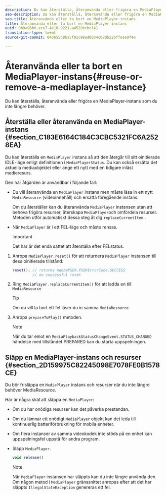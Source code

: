 ```yaml
---
description: Du kan återställa, återanvända eller frigöra en MediaPlayer-instans som du inte längre behöver.
seo-description: Du kan återställa, återanvända eller frigöra en MediaPlayer-instans som du inte längre behöver.
seo-title: Återanvända eller ta bort en MediaPlayer-instans
title: Återanvända eller ta bort en MediaPlayer-instans
uuid: 0b9a06b0-ece7-4e18-9221-a4528bcbc141
translation-type: tm+mt
source-git-commit: 040655d8ba5f91c98ed0584c08db226ffe1e0f4e

---
```



# Återanvända eller ta bort en MediaPlayer-instans{#reuse-or-remove-a-mediaplayer-instance}

Du kan återställa, återanvända eller frigöra en MediaPlayer-instans som du inte längre behöver.

## Återställa eller återanvända en MediaPlayer-instans {#section_C183E6164C184C3CBC5321FC6A2528EA}

Du kan återställa en `MediaPlayer` instans så att den återgår till sitt oinitierade IDLE-läge enligt definitionen i `MediaPlayerStatus`. Du kan också ersätta det aktuella mediaobjektet eller ange ett nytt med en tidigare inläst medieresurs.

Den här åtgärden är användbar i följande fall:

* Du vill återanvända en `MediaPlayer` instans men måste läsa in ett nytt `MediaResource` (videoinnehåll) och ersätta föregående instans.

   Om du återställer kan du återanvända `MediaPlayer` instansen utan att behöva frigöra resurser, återskapa `MediaPlayer`och omfördela resurser. Metoden utför automatiskt dessa steg åt dig `replaceCurrentItem` .

* När `MediaPlayer` är i ett FEL-läge och måste rensas.

   >[!IMPORTANT]
   >
   >Det här är det enda sättet att återställa efter FELstatus.

1. Anropa `MediaPlayer.reset()` för att returnera `MediaPlayer` instansen till dess oinitierade tillstånd:

   ```js
   reset(); // returns AdobePSDK.PSDKErrorCode.SUCCESS 
            // on successful reset
   ```

1. Ring `MediaPlayer.replaceCurrentItem()` för att ladda en till `MediaResource`

   >[!TIP]
   >
   >Om du vill ta bort ett fel läser du in samma `MediaResource`.

1. Anropa `prepareToPlay()` metoden.

   >[!NOTE]
   >
   >När du tar emot en `MediaPlaybackStatusChangeEvent.STATUS_CHANGED` händelse med tillståndet PREPARED kan du starta uppspelningen.

## Släpp en MediaPlayer-instans och resurser {#section_2D159975C82245098E7078FE0B1578CE}

Du bör frisläppa en `MediaPlayer` instans och resurser när du inte längre behöver MediaResource.

Här är några skäl att släppa en `MediaPlayer`:

* Om du har onödiga resurser kan det påverka prestandan.
* Om du lämnar ett onödigt `MediaPlayer` objekt kan det leda till kontinuerlig batteriförbrukning för mobila enheter.
* Om flera instanser av samma videokodek inte stöds på en enhet kan uppspelningsfel uppstå för andra program.

* Släpp `MediaPlayer`.

   ```js
   void release()
   ```

   >[!NOTE]
   >
   >När `MediaPlayer` instansen har släppts kan du inte längre använda den. Om någon metod i `MediaPlayer` gränssnittet anropas efter att det har släppts `IllegalStateException` genereras ett fel.

